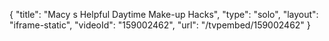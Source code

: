 {
    "title": "Macy s Helpful Daytime Make-up Hacks",
    "type": "solo",
    "layout": "iframe-static",
    "videoId": "159002462",
    "url": "\/tvpembed\/159002462"
}